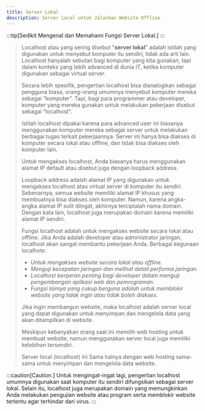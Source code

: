 ```yaml
---
title: Server Lokal
description: Server Local untuk Jalankan Website Offline
---
```


:::tip[Sedikit Mengenal dan Memahami Fungsi Server Lokal.]
:::

> Localhost atau yang sering disebut "**server lokal**" adalah istilah yang digunakan untuk menyebut komputer itu sendiri, tidak ada arti lain. Localhost hanyalah sebutan bagi komputer yang kita gunakan, tapi dalam konteks yang lebih advanced di dunia IT, ketika komputer digunakan sebagai virtual server. 
>
> Secara lebih spesifik, pengertian localhost bisa dianalogikan sebagai pengguna biasa, orang-orang umumnya menyebut komputer mereka sebagai “komputer”. Tapi, bagi para programmer atau developer, komputer yang mereka gunakan untuk melakukan pekerjaan disebut sebagai “localhost”.
>
> Istilah localhost dipakai karena para advanced user ini biasanya menggunakan komputer mereka sebagai server untuk melakukan berbagai tugas terkait pekerjaannya. Server ini hanya bisa diakses di komputer secara lokal atau offline, dan tidak bisa diakses oleh komputer lain.
>
> Untuk mengakses localhost, Anda biasanya harus menggunakan alamat IP default atau disebut juga dengan loopback address.
>
> Loopback address adalah alamat IP yang digunakan untuk mengakses localhost atau virtual server di komputer itu sendiri. Sebenarnya, semua website memiliki alamat IP khusus yang membuatnya bisa diakses oleh komputer. Namun, karena angka-angka alamat IP sulit diingat, akhirnya terciptalah nama domain. Dengan kata lain, localhost juga merupakan domain karena memiliki alamat IP sendiri.
>
> Fungsi localhost adalah untuk mengakses website secara lokal atau offline. Jika Anda adalah developer atau administrator jaringan, localhost akan sangat membantu pekerjaan Anda.
> Berbagai kegunaan localhots:
> - _Untuk mengakses website secara lokal atau offline._
> - _Menguji kecepatan jaringan dan melihat detail performa jaringan._
> - _Localhost berperan penting bagi developer dalam menguji pengembangan aplikasi web dan pemrograman._
> - _Fungsi laimya yang cukup berguna adalah untuk memblokir website yang tidak ingin atau tidak boleh diakses._
>
> Jika ingin membangun website, maka localhost adalah server local yang dapat digunakan untuk menyimpan dan mengelola data yang akan ditampilkan di website.
>
> Meskipun kebanyakan orang saat ini memilih web hosting untuk membuat website, namun menggunakan server local juga memiliki kelebihan tersendiri.
>
> Server local (localhost) ini Sama halnya dengan web hosting sama-sama untuk menyimpan dan mengelola data website.

:::caution[Caution.]
Untuk mengingat-ingat lagi, pengertian localhost umumnya digunakan saat komputer itu sendiri difungsikan sebagai server lokal. Selain itu, localhost juga merupakan domain yang memungkinkan Anda melakukan pengujian website atau program serta memblokir website tertentu agar terhindar dari virus.
:::

